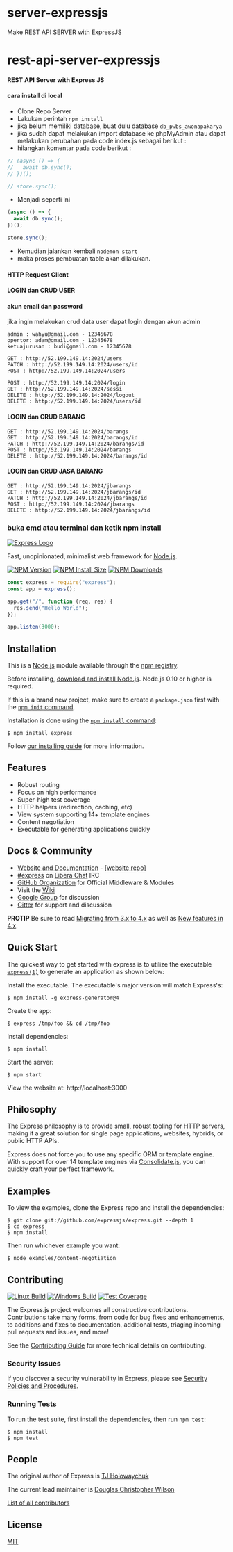 # server-expressjs
Make REST API SERVER with ExpressJS

# rest-api-server-expressjs

#### REST API Server with Express JS
#### cara install di local
* Clone Repo Server
* Lakukan perintah ``` npm install ```
* jika belum memiliki database, buat dulu database ``` db_pwbs_awonapakarya ```
* jika sudah dapat melakukan import database ke phpMyAdmin atau dapat melakukan perubahan pada code index.js sebagai berikut :
* hilangkan komentar pada code berikut :

```js
// (async () => {
//   await db.sync();
// })();

// store.sync();
```
* Menjadi seperti ini 

```js
(async () => {
  await db.sync();
})();

store.sync();
```
* Kemudian jalankan kembali ``` nodemon start ```
* maka proses pembuatan table akan dilakukan.

#### HTTP Request Client
#### LOGIN dan CRUD USER

#### akun email dan password
jika ingin melakukan crud data user dapat login dengan akun admin
```console
admin : wahyu@gmail.com - 12345678
opertor: adam@gmail.com - 12345678
ketuajurusan : budi@gmail.com - 12345678
```

```console
GET : http://52.199.149.14:2024/users
PATCH : http://52.199.149.14:2024/users/id
POST : http://52.199.149.14:2024/users

POST : http://52.199.149.14:2024/login
GET : http://52.199.149.14:2024/sessi
DELETE : http://52.199.149.14:2024/logout
DELETE : http://52.199.149.14:2024/users/id
```

#### LOGIN dan CRUD BARANG
```console
GET : http://52.199.149.14:2024/barangs
GET : http://52.199.149.14:2024/barangs/id
PATCH : http://52.199.149.14:2024/barangs/id
POST : http://52.199.149.14:2024/barangs
DELETE : http://52.199.149.14:2024/barangs/id
```

#### LOGIN dan CRUD JASA BARANG
```console
GET : http://52.199.149.14:2024/jbarangs
GET : http://52.199.149.14:2024/jbarangs/id
PATCH : http://52.199.149.14:2024/jbarangs/id
POST : http://52.199.149.14:2024/jbarangs
DELETE : http://52.199.149.14:2024/jbarangs/id
```

### buka cmd atau terminal dan ketik npm install

[![Express Logo](https://i.cloudup.com/zfY6lL7eFa-3000x3000.png)](http://expressjs.com/)

Fast, unopinionated, minimalist web framework for [Node.js](http://nodejs.org).

[![NPM Version][npm-version-image]][npm-url]
[![NPM Install Size][npm-install-size-image]][npm-install-size-url]
[![NPM Downloads][npm-downloads-image]][npm-downloads-url]

```js
const express = require("express");
const app = express();

app.get("/", function (req, res) {
  res.send("Hello World");
});

app.listen(3000);
```

## Installation

This is a [Node.js](https://nodejs.org/en/) module available through the
[npm registry](https://www.npmjs.com/).

Before installing, [download and install Node.js](https://nodejs.org/en/download/).
Node.js 0.10 or higher is required.

If this is a brand new project, make sure to create a `package.json` first with
the [`npm init` command](https://docs.npmjs.com/creating-a-package-json-file).

Installation is done using the
[`npm install` command](https://docs.npmjs.com/getting-started/installing-npm-packages-locally):

```console
$ npm install express
```

Follow [our installing guide](http://expressjs.com/en/starter/installing.html)
for more information.

## Features

- Robust routing
- Focus on high performance
- Super-high test coverage
- HTTP helpers (redirection, caching, etc)
- View system supporting 14+ template engines
- Content negotiation
- Executable for generating applications quickly

## Docs & Community

- [Website and Documentation](http://expressjs.com/) - [[website repo](https://github.com/expressjs/expressjs.com)]
- [#express](https://web.libera.chat/#express) on [Libera Chat](https://libera.chat) IRC
- [GitHub Organization](https://github.com/expressjs) for Official Middleware & Modules
- Visit the [Wiki](https://github.com/expressjs/express/wiki)
- [Google Group](https://groups.google.com/group/express-js) for discussion
- [Gitter](https://gitter.im/expressjs/express) for support and discussion

**PROTIP** Be sure to read [Migrating from 3.x to 4.x](https://github.com/expressjs/express/wiki/Migrating-from-3.x-to-4.x) as well as [New features in 4.x](https://github.com/expressjs/express/wiki/New-features-in-4.x).

## Quick Start

The quickest way to get started with express is to utilize the executable [`express(1)`](https://github.com/expressjs/generator) to generate an application as shown below:

Install the executable. The executable's major version will match Express's:

```console
$ npm install -g express-generator@4
```

Create the app:

```console
$ express /tmp/foo && cd /tmp/foo
```

Install dependencies:

```console
$ npm install
```

Start the server:

```console
$ npm start
```

View the website at: http://localhost:3000

## Philosophy

The Express philosophy is to provide small, robust tooling for HTTP servers, making
it a great solution for single page applications, websites, hybrids, or public
HTTP APIs.

Express does not force you to use any specific ORM or template engine. With support for over
14 template engines via [Consolidate.js](https://github.com/tj/consolidate.js),
you can quickly craft your perfect framework.

## Examples

To view the examples, clone the Express repo and install the dependencies:

```console
$ git clone git://github.com/expressjs/express.git --depth 1
$ cd express
$ npm install
```

Then run whichever example you want:

```console
$ node examples/content-negotiation
```

## Contributing

[![Linux Build][github-actions-ci-image]][github-actions-ci-url]
[![Windows Build][appveyor-image]][appveyor-url]
[![Test Coverage][coveralls-image]][coveralls-url]

The Express.js project welcomes all constructive contributions. Contributions take many forms,
from code for bug fixes and enhancements, to additions and fixes to documentation, additional
tests, triaging incoming pull requests and issues, and more!

See the [Contributing Guide](Contributing.md) for more technical details on contributing.

### Security Issues

If you discover a security vulnerability in Express, please see [Security Policies and Procedures](Security.md).

### Running Tests

To run the test suite, first install the dependencies, then run `npm test`:

```console
$ npm install
$ npm test
```

## People

The original author of Express is [TJ Holowaychuk](https://github.com/tj)

The current lead maintainer is [Douglas Christopher Wilson](https://github.com/dougwilson)

[List of all contributors](https://github.com/expressjs/express/graphs/contributors)

## License

[MIT](LICENSE)

[appveyor-image]: https://badgen.net/appveyor/ci/dougwilson/express/master?label=windows
[appveyor-url]: https://ci.appveyor.com/project/dougwilson/express
[coveralls-image]: https://badgen.net/coveralls/c/github/expressjs/express/master
[coveralls-url]: https://coveralls.io/r/expressjs/express?branch=master
[github-actions-ci-image]: https://badgen.net/github/checks/expressjs/express/master?label=linux
[github-actions-ci-url]: https://github.com/expressjs/express/actions/workflows/ci.yml
[npm-downloads-image]: https://badgen.net/npm/dm/express
[npm-downloads-url]: https://npmcharts.com/compare/express?minimal=true
[npm-install-size-image]: https://badgen.net/packagephobia/install/express
[npm-install-size-url]: https://packagephobia.com/result?p=express
[npm-url]: https://npmjs.org/package/express
[npm-version-image]: https://badgen.net/npm/v/express
